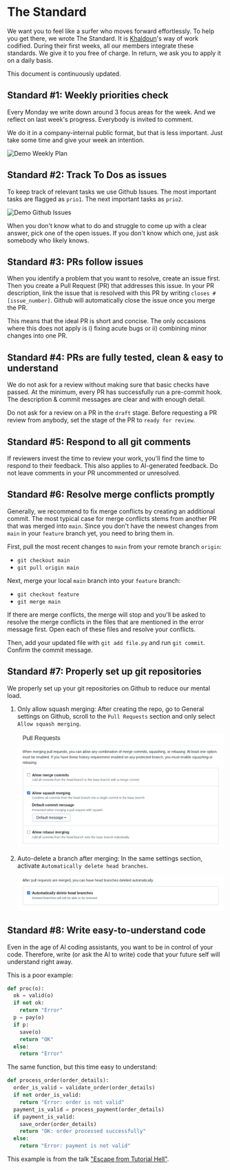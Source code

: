 # The Standard

We want you to feel like a surfer who moves forward effortlessly.
To help you get there, we wrote The Standard.
It is [Khaldoun](https://khaldoun.xyz)'s way of work codified.
During their first weeks, all our members integrate these standards.
We give it to you free of charge. In return, we ask you to apply it on a daily basis.

This document is continuously updated.

## Standard #1: Weekly priorities check

Every Monday we write down around 3 focus areas for the week.
And we reflect on last week's progress.
Everybody is invited to comment.

We do it in a company-internal public format, but that is less important.
Just take some time and give your week an intention.

![Demo Weekly Plan](./docs/imgs/screenshot-weekly_plan.png)

## Standard #2: Track To Dos as issues

To keep track of relevant tasks we use Github Issues. The most important
tasks are flagged as `prio1`. The next important tasks as `prio2`.

![Demo Github Issues](./docs/imgs/screenshot-git-gh_issues.png)

When you don't know what to do and struggle to come up with a clear answer,
pick one of the open issues. If you don't know which one, just ask somebody
who likely knows.

## Standard #3: PRs follow issues

When you identify a problem that you want to resolve,
create an issue first. Then you create a Pull Request (PR)
that addresses this issue. In your PR description, link the issue that is
resolved with this PR by writing `closes #[issue_number]`. Github will
automatically close the issue once you merge the PR.

This means that the ideal PR is short and concise.
The only occasions where this does not apply is i) fixing acute bugs or
ii) combining minor changes into one PR.

## Standard #4: PRs are fully tested, clean & easy to understand

We do not ask for a review without making sure that basic checks have passed.
At the minimum, every PR has successfully run a pre-commit hook. The
description & commit messages are clear and with enough detail.

Do not ask for a review on a PR in the `draft` stage.
Before requesting a PR review from anybody,
set the stage of the PR to `ready for review`.

## Standard #5: Respond to all git comments

If reviewers invest the time to review your work, you'll find the time to
respond to their feedback. This also applies to AI-generated feedback.
Do not leave comments in your PR uncommented or unresolved.

## Standard #6: Resolve merge conflicts promptly

Generally, we recommend to fix merge conflicts by creating an additional commit.
The most typical case for merge conflicts stems from another PR that was merged
into `main`. Since you don't have the newest changes from `main` in your `feature`
branch yet, you need to bring them in.

First, pull the most recent changes to `main` from your remote branch `origin`:

- `git checkout main`
- `git pull origin main`

Next, merge your local `main` branch into your `feature` branch:

- `git checkout feature`
- `git merge main`

If there are merge conflicts, the merge will stop and you'll be asked
to resolve the merge conflicts in the files that are mentioned in the
error message first. Open each of these files and resolve your conflicts.

Then, add your updated file with `git add file.py` and run `git commit`.
Confirm the commit message.

## Standard #7: Properly set up git repositories

We properly set up your git repositories on Github to reduce our mental load.

1. Only allow squash merging: After creating the repo, go to General settings
   on Github, scroll to the `Pull Requests` section and
   only select `Allow squash merging`.

   ![Only allow squash merging](./docs/imgs/screenshot-squash_merging.png)

2. Auto-delete a branch after merging: In the same settings section, activate
   `Automatically delete head branches`.

   ![Auto-delete branch](./docs/imgs/screenshot-auto_delete_branch.png)

## Standard #8: Write easy-to-understand code

Even in the age of AI coding assistants, you want to be in control of your code.
Therefore, write (or ask the AI to write) code that your future self
will understand right away.

This is a poor example:

```python
def proc(o):
  ok = valid(o)
  if not ok:
    return "Error"
  p = pay(o)
  if p:
    save(o)
    return "OK"
  else:
    return "Error"
```

The same function, but this time easy to understand:

```python
def process_order(order_details):
  order_is_valid = validate_order(order_details)
  if not order_is_valid:
    return "Error: order is not valid"
  payment_is_valid = process_payment(order_details)
  if payment_is_valid:
    save_order(order_details)
    return "OK: order processed successfully"
  else:
    return "Error: payment is not valid"
```

This example is from the talk ["Escape from Tutorial Hell"](https://www.youtube.com/watch?v=dSoxINozBKU&t=625s).
